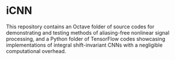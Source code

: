 # iCNN
This repository contains an Octave folder of source codes for demonstrating and testing methods of aliasing-free nonlinear signal processing, and a Python folder of TensorFlow codes showcasing implementations of integral shift-invariant CNNs with a negligible computational overhead.
